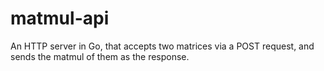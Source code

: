# matmul-api
An HTTP server in Go, that accepts two matrices via a POST request, and sends the matmul of them as the response. 

